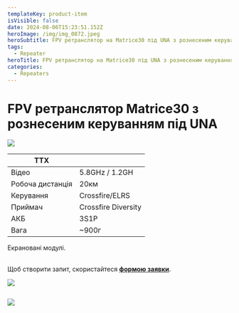 ```yaml
---
templateKey: product-item
isVisible: false
date: 2024-08-06T15:23:51.152Z
heroImage: /img/img_0872.jpeg
heroSubtitle: FPV ретранслятор на Matrice30 під UNA з рознесеним керуванням
tags:
  - Repeater
heroTitle: FPV ретранслятор на Matrice30 під UNA з рознесеним керуванням
categories:
  - Repeaters
---
```

# FPV ретранслятор Matrice30 з рознесеним керуванням під UNA

![](/img/img_0869.jpeg)


| **ТТХ**          |                     |
| ---------------- | ------------------- |
| Відео            | 5.8GHz / 1.2GH      |
| Робоча дистанція | 20км                |
| ﻿Керування       | Crossfire/ELRS﻿     |
| П﻿риймач         | Crossfire Diversity |
| АКБ              | 3S1P                |
| Вага             | ~900г                  |

Е﻿крановані модулі.



\
Щоб створити запит, скористайтеся <a href="https://docs.google.com/forms/d/1TCApMWtctqZN7LEEKFTjVBQc5R3FQGf2tWWAGfGwWSU" target="_blank" rel="noopener noreferrer">**формою заявки**</a>.

![](/img/img_0872.jpeg)

![]()

![](/img/img_0876.jpeg)

![]()